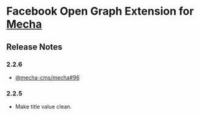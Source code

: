 Facebook Open Graph Extension for [Mecha](https://github.com/mecha-cms/mecha)
=============================================================================

Release Notes
-------------

### 2.2.6

 - [@mecha-cms/mecha#96](https://github.com/mecha-cms/mecha/issues/96)

### 2.2.5

 - Make title value clean.